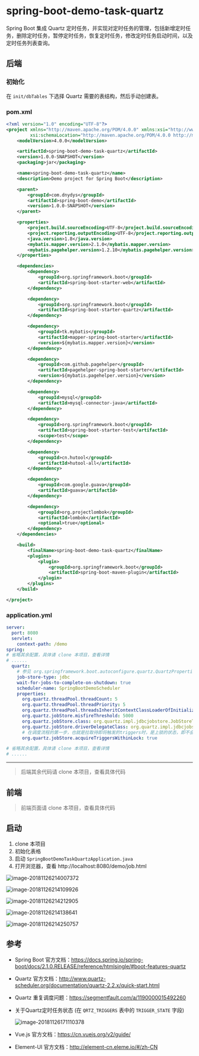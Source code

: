 # spring-boot-demo-task-quartz
 Spring Boot 集成 Quartz 定时任务，并实现对定时任务的管理，包括新增定时任务，删除定时任务，暂停定时任务，恢复定时任务，修改定时任务启动时间，以及定时任务列表查询。

## 后端

### 初始化

在 `init/dbTables` 下选择 Quartz 需要的表结构，然后手动创建表。

### pom.xml

```xml
<?xml version="1.0" encoding="UTF-8"?>
<project xmlns="http://maven.apache.org/POM/4.0.0" xmlns:xsi="http://www.w3.org/2001/XMLSchema-instance"
         xsi:schemaLocation="http://maven.apache.org/POM/4.0.0 http://maven.apache.org/xsd/maven-4.0.0.xsd">
    <modelVersion>4.0.0</modelVersion>

    <artifactId>spring-boot-demo-task-quartz</artifactId>
    <version>1.0.0-SNAPSHOT</version>
    <packaging>jar</packaging>

    <name>spring-boot-demo-task-quartz</name>
    <description>Demo project for Spring Boot</description>

    <parent>
        <groupId>com.dnydys</groupId>
        <artifactId>spring-boot-demo</artifactId>
        <version>1.0.0-SNAPSHOT</version>
    </parent>

    <properties>
        <project.build.sourceEncoding>UTF-8</project.build.sourceEncoding>
        <project.reporting.outputEncoding>UTF-8</project.reporting.outputEncoding>
        <java.version>1.8</java.version>
        <mybatis.mapper.version>2.1.0</mybatis.mapper.version>
        <mybatis.pagehelper.version>1.2.10</mybatis.pagehelper.version>
    </properties>

    <dependencies>
        <dependency>
            <groupId>org.springframework.boot</groupId>
            <artifactId>spring-boot-starter-web</artifactId>
        </dependency>

        <dependency>
            <groupId>org.springframework.boot</groupId>
            <artifactId>spring-boot-starter-quartz</artifactId>
        </dependency>

        <dependency>
            <groupId>tk.mybatis</groupId>
            <artifactId>mapper-spring-boot-starter</artifactId>
            <version>${mybatis.mapper.version}</version>
        </dependency>

        <dependency>
            <groupId>com.github.pagehelper</groupId>
            <artifactId>pagehelper-spring-boot-starter</artifactId>
            <version>${mybatis.pagehelper.version}</version>
        </dependency>

        <dependency>
            <groupId>mysql</groupId>
            <artifactId>mysql-connector-java</artifactId>
        </dependency>

        <dependency>
            <groupId>org.springframework.boot</groupId>
            <artifactId>spring-boot-starter-test</artifactId>
            <scope>test</scope>
        </dependency>

        <dependency>
            <groupId>cn.hutool</groupId>
            <artifactId>hutool-all</artifactId>
        </dependency>

        <dependency>
            <groupId>com.google.guava</groupId>
            <artifactId>guava</artifactId>
        </dependency>

        <dependency>
            <groupId>org.projectlombok</groupId>
            <artifactId>lombok</artifactId>
            <optional>true</optional>
        </dependency>
    </dependencies>

    <build>
        <finalName>spring-boot-demo-task-quartz</finalName>
        <plugins>
            <plugin>
                <groupId>org.springframework.boot</groupId>
                <artifactId>spring-boot-maven-plugin</artifactId>
            </plugin>
        </plugins>
    </build>

</project>
```

### application.yml

```yaml
server:
  port: 8080
  servlet:
    context-path: /demo
spring:
# 省略其余配置，具体请 clone 本项目，查看详情
# ......
  quartz:
    # 参见 org.springframework.boot.autoconfigure.quartz.QuartzProperties
    job-store-type: jdbc
    wait-for-jobs-to-complete-on-shutdown: true
    scheduler-name: SpringBootDemoScheduler
    properties:
      org.quartz.threadPool.threadCount: 5
      org.quartz.threadPool.threadPriority: 5
      org.quartz.threadPool.threadsInheritContextClassLoaderOfInitializingThread: true
      org.quartz.jobStore.misfireThreshold: 5000
      org.quartz.jobStore.class: org.quartz.impl.jdbcjobstore.JobStoreTX
      org.quartz.jobStore.driverDelegateClass: org.quartz.impl.jdbcjobstore.StdJDBCDelegate
      # 在调度流程的第一步，也就是拉取待即将触发的triggers时，是上锁的状态，即不会同时存在多个线程拉取到相同的trigger的情况，也就避免的重复调度的危险。参考：https://segmentfault.com/a/1190000015492260
      org.quartz.jobStore.acquireTriggersWithinLock: true

# 省略其余配置，具体请 clone 本项目，查看详情
# ......
```

---

> 后端其余代码请 clone 本项目，查看具体代码

## 前端

> 前端页面请 clone 本项目，查看具体代码

## 启动

1. clone 本项目
2. 初始化表格
3. 启动 `SpringBootDemoTaskQuartzApplication.java`
4. 打开浏览器，查看 http://localhost:8080/demo/job.html

![image-20181126214007372](http://static.xkcoding.com/spring-boot-demo/task/quartz/064006-1.jpg)

![image-20181126214109926](http://static.xkcoding.com/spring-boot-demo/task/quartz/064008.jpg)

![image-20181126214212905](http://static.xkcoding.com/spring-boot-demo/task/quartz/064009-1.jpg)

![image-20181126214138641](http://static.xkcoding.com/spring-boot-demo/task/quartz/064009.jpg)

![image-20181126214250757](http://static.xkcoding.com/spring-boot-demo/task/quartz/064007.jpg)

## 参考

- Spring Boot 官方文档：https://docs.spring.io/spring-boot/docs/2.1.0.RELEASE/reference/htmlsingle/#boot-features-quartz

- Quartz 官方文档：http://www.quartz-scheduler.org/documentation/quartz-2.2.x/quick-start.html

- Quartz 重复调度问题：https://segmentfault.com/a/1190000015492260

- 关于Quartz定时任务状态 (在 `QRTZ_TRIGGERS` 表中的 `TRIGGER_STATE` 字段)

  ![image-20181126171110378](http://static.xkcoding.com/spring-boot-demo/task/quartz/064006.jpg)

- Vue.js 官方文档：https://cn.vuejs.org/v2/guide/

- Element-UI 官方文档：http://element-cn.eleme.io/#/zh-CN
